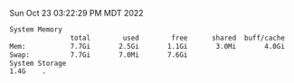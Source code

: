 Sun Oct 23 03:22:29 PM MDT 2022
```bash
System Memory
               total        used        free      shared  buff/cache   available
Mem:           7.7Gi       2.5Gi       1.1Gi       3.0Mi       4.0Gi       4.8Gi
Swap:          7.7Gi       7.0Mi       7.6Gi
System Storage
1.4G	.
```
```bash
